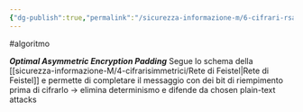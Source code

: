 ```yaml
---
{"dg-publish":true,"permalink":"/sicurezza-informazione-m/6-cifrari-rsa/padding-oaep/"}
---
```


#algoritmo 

***Optimal Asymmetric Encryption Padding***
Segue lo schema della [[sicurezza-informazione-M/4-cifrarisimmetrici/Rete di Feistel\|Rete di Feistel]] e permette di completare il messaggio con dei bit di riempimento prima di cifrarlo -> elimina determinismo e difende da chosen plain-text attacks 
